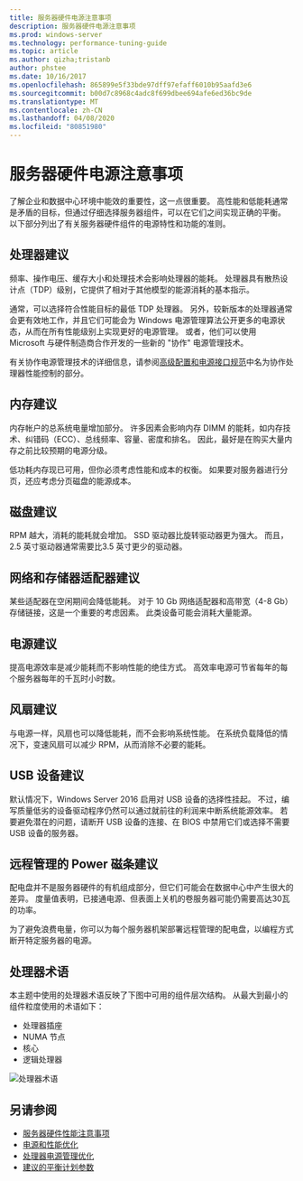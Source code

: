 ```yaml
---
title: 服务器硬件电源注意事项
description: 服务器硬件电源注意事项
ms.prod: windows-server
ms.technology: performance-tuning-guide
ms.topic: article
ms.author: qizha;tristanb
author: phstee
ms.date: 10/16/2017
ms.openlocfilehash: 865899e5f33bde97dff97efaff6010b95aafd3e6
ms.sourcegitcommit: b00d7c8968c4adc8f699dbee694afe6ed36bc9de
ms.translationtype: MT
ms.contentlocale: zh-CN
ms.lasthandoff: 04/08/2020
ms.locfileid: "80851980"
---
```

# <a name="server-hardware-power-considerations"></a>服务器硬件电源注意事项

了解企业和数据中心环境中能效的重要性，这一点很重要。 高性能和低能耗通常是矛盾的目标，但通过仔细选择服务器组件，可以在它们之间实现正确的平衡。 以下部分列出了有关服务器硬件组件的电源特性和功能的准则。

## <a name="processor-recommendations"></a>处理器建议

频率、操作电压、缓存大小和处理技术会影响处理器的能耗。 处理器具有散热设计点（TDP）级别，它提供了相对于其他模型的能源消耗的基本指示。

通常，可以选择符合性能目标的最低 TDP 处理器。 另外，较新版本的处理器通常会更有效地工作，并且它们可能会为 Windows 电源管理算法公开更多的电源状态，从而在所有性能级别上实现更好的电源管理。 或者，他们可以使用 Microsoft 与硬件制造商合作开发的一些新的 "协作" 电源管理技术。

有关协作电源管理技术的详细信息，请参阅[高级配置和电源接口规范](http://www.uefi.org/sites/default/files/resources/ACPI_5_1release.pdf)中名为协作处理器性能控制的部分。


## <a name="memory-recommendations"></a>内存建议
内存帐户的总系统电量增加部分。 许多因素会影响内存 DIMM 的能耗，如内存技术、纠错码（ECC）、总线频率、容量、密度和排名。 因此，最好是在购买大量内存之前比较预期的电源分级。

低功耗内存现已可用，但你必须考虑性能和成本的权衡。 如果要对服务器进行分页，还应考虑分页磁盘的能源成本。


## <a name="disks-recommendations"></a>磁盘建议
RPM 越大，消耗的能耗就会增加。 SSD 驱动器比旋转驱动器更为强大。 而且，2.5 英寸驱动器通常需要比3.5 英寸更少的驱动器。

## <a name="network-and-storage-adapter-recommendations"></a>网络和存储器适配器建议
某些适配器在空闲期间会降低能耗。 对于 10 Gb 网络适配器和高带宽（4-8 Gb）存储链接，这是一个重要的考虑因素。 此类设备可能会消耗大量能源。


## <a name="power-supply-recommendations"></a>电源建议
提高电源效率是减少能耗而不影响性能的绝佳方式。 高效率电源可节省每年的每个服务器每年的千瓦时小时数。


## <a name="fan-recommendations"></a>风扇建议
与电源一样，风扇也可以降低能耗，而不会影响系统性能。 在系统负载降低的情况下，变速风扇可以减少 RPM，从而消除不必要的能耗。


## <a name="usb-devices-recommendations"></a>USB 设备建议
默认情况下，Windows Server 2016 启用对 USB 设备的选择性挂起。 不过，编写质量低劣的设备驱动程序仍然可以通过就前往的利润来中断系统能源效率。 若要避免潜在的问题，请断开 USB 设备的连接、在 BIOS 中禁用它们或选择不需要 USB 设备的服务器。


## <a name="remotely-managed-power-strip-recommendations"></a>远程管理的 Power 磁条建议
配电盘并不是服务器硬件的有机组成部分，但它们可能会在数据中心中产生很大的差异。 度量值表明，已接通电源、但表面上关机的卷服务器可能仍需要高达30瓦的功率。

为了避免浪费电量，你可以为每个服务器机架部署远程管理的配电盘，以编程方式断开特定服务器的电源。

## <a name="processor-terminology"></a>处理器术语
本主题中使用的处理器术语反映了下图中可用的组件层次结构。 从最大到最小的组件粒度使用的术语如下：

-   处理器插座
-   NUMA 节点
-   核心
-   逻辑处理器

![处理器术语](../media/perftune-guide-figure-1.png)

## <a name="see-also"></a>另请参阅
- [服务器硬件性能注意事项](index.md)
- [电源和性能优化](power/power-performance-tuning.md)
- [处理器电源管理优化](power/processor-power-management-tuning.md)
- [建议的平衡计划参数](power/recommended-balanced-plan-parameters.md)
